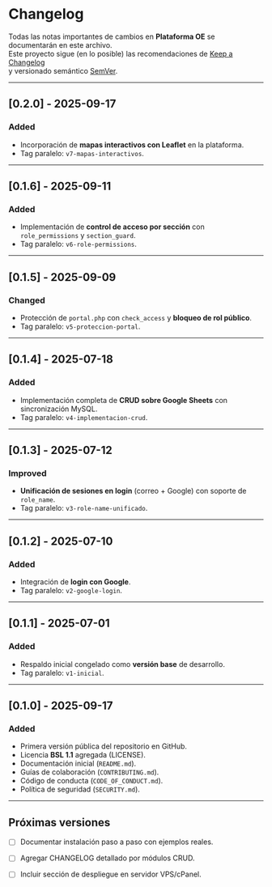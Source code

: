 # Changelog

Todas las notas importantes de cambios en **Plataforma OE** se documentarán en este archivo.  
Este proyecto sigue (en lo posible) las recomendaciones de [Keep a Changelog](https://keepachangelog.com/es-ES/1.0.0/)  
y versionado semántico [SemVer](https://semver.org/lang/es/).

---

## [0.2.0] - 2025-09-17
### Added
- Incorporación de **mapas interactivos con Leaflet** en la plataforma.
- Tag paralelo: `v7-mapas-interactivos`. 

---

## [0.1.6] - 2025-09-11
### Added
- Implementación de **control de acceso por sección** con `role_permissions` y `section_guard`.
- Tag paralelo: `v6-role-permissions`.

---

## [0.1.5] - 2025-09-09
### Changed
- Protección de `portal.php` con `check_access` y **bloqueo de rol público**.
- Tag paralelo: `v5-proteccion-portal`.

---

## [0.1.4] - 2025-07-18
### Added
- Implementación completa de **CRUD sobre Google Sheets** con sincronización MySQL.
- Tag paralelo: `v4-implementacion-crud`.

---

## [0.1.3] - 2025-07-12
### Improved
- **Unificación de sesiones en login** (correo + Google) con soporte de `role_name`.
- Tag paralelo: `v3-role-name-unificado`.

---

## [0.1.2] - 2025-07-10
### Added
- Integración de **login con Google**.
- Tag paralelo: `v2-google-login`.

---

## [0.1.1] - 2025-07-01
### Added
- Respaldo inicial congelado como **versión base** de desarrollo.
- Tag paralelo: `v1-inicial`.

---

## [0.1.0] - 2025-09-17
### Added
- Primera versión pública del repositorio en GitHub.
- Licencia **BSL 1.1** agregada (LICENSE).
- Documentación inicial (`README.md`).
- Guías de colaboración (`CONTRIBUTING.md`).
- Código de conducta (`CODE_OF_CONDUCT.md`).
- Política de seguridad (`SECURITY.md`).

---

## Próximas versiones
- [ ] Documentar instalación paso a paso con ejemplos reales.  
- [ ] Agregar CHANGELOG detallado por módulos CRUD.  
- [ ] Incluir sección de despliegue en servidor VPS/cPanel.  
 

